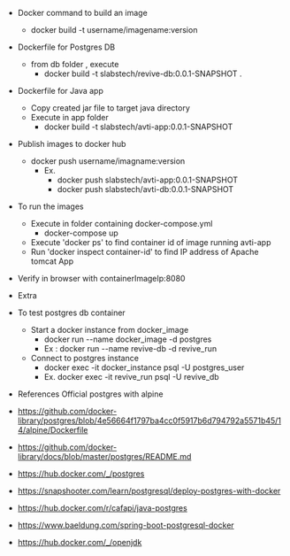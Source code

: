 * Docker command to build an image
    * docker build -t username/imagename:version


* Dockerfile for Postgres DB
    * from db folder , execute 
      * docker build -t slabstech/revive-db:0.0.1-SNAPSHOT .

* Dockerfile for Java app
    * Copy created jar file to target java directory
    * Execute in app folder
      * docker build -t slabstech/avti-app:0.0.1-SNAPSHOT

* Publish images to docker hub
    * docker push username/imagname:version
      * Ex.
        * docker push slabstech/avti-app:0.0.1-SNAPSHOT
        * docker push slabstech/avti-db:0.0.1-SNAPSHOT

* To run the images
    * Execute in folder containing docker-compose.yml
      * docker-compose up
    * Execute 'docker ps' to find container id of image running avti-app
    * Run 'docker inspect container-id' to find IP address of Apache tomcat App

* Verify in browser with containerImageIp:8080


* Extra
* To test postgres db container
    * Start a docker instance from docker_image
      * docker run --name docker_image -d postgres
      * Ex : docker run --name revive-db -d revive_run
    * Connect to postgres instance
      * docker exec -it docker_instance psql -U postgres_user
      * Ex. docker exec -it revive_run psql -U revive_db


* References
Official postgres with alpine
* https://github.com/docker-library/postgres/blob/4e56664f1797ba4cc0f5917b6d794792a5571b45/14/alpine/Dockerfile
* https://github.com/docker-library/docs/blob/master/postgres/README.md
* https://hub.docker.com/_/postgres
* https://snapshooter.com/learn/postgresql/deploy-postgres-with-docker
* https://hub.docker.com/r/cafapi/java-postgres
* https://www.baeldung.com/spring-boot-postgresql-docker
* https://hub.docker.com/_/openjdk
